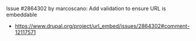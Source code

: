 Issue #2864302 by marcoscano: Add validation to ensure URL is embeddable
 * https://www.drupal.org/project/url_embed/issues/2864302#comment-12117571
